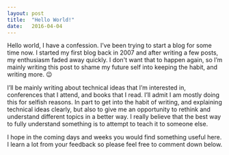 ```yaml
---
layout: post
title:  "Hello World!"
date:   2016-04-04
---
```


Hello world, I have a confession. I’ve been trying to start a blog for some time now. I started my first blog back in 2007 and  after writing a few posts, my enthusiasm faded away quickly. I don't want that to happen again, so I’m mainly writing this post to shame my future self into keeping the habit, and writing more. 😉

I’ll be mainly writing about technical ideas that I’m interested in, conferences that I attend, and books that I read. I’ll admit I am mostly doing this for selfish reasons. In part to get into the habit of writing, and explaining technical ideas clearly, but also to give me an opportunity to rethink and understand different topics in a better way. I really believe that the best way to fully understand something is to attempt to teach it to someone else.   

I hope in the coming days and weeks you would find something useful here. I learn a lot from your feedback so please feel free to comment down below. 
